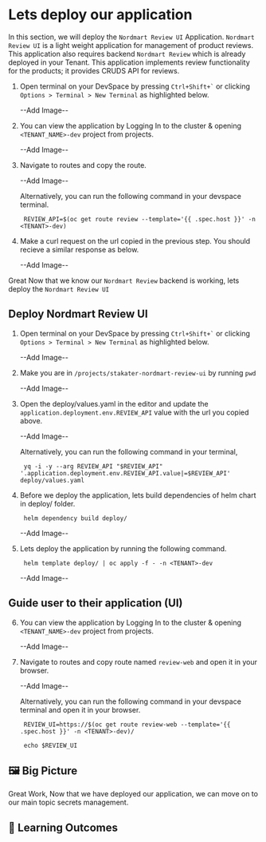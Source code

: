 # Lets deploy our application 

In this section, we will deploy the `Nordmart Review UI` Application. `Nordmart Review UI` is a light weight application for management of product reviews. This application also requires backend `Nordmart Review` which is already deployed in your Tenant. This application implements review functionality for the products; it provides CRUDS API for reviews.

1. Open terminal on your DevSpace by pressing `` Ctrl+Shift+` `` or clicking `Options > Terminal > New Terminal` as highlighted below.

    --Add Image--

1. You can view the application by Logging In to the cluster & opening `<TENANT_NAME>-dev` project from projects.

    --Add Image--

2. Navigate to routes and copy the route. 

    --Add Image--

    Alternatively, you can run the following command in your devspace terminal. 

        REVIEW_API=$(oc get route review --template='{{ .spec.host }}' -n <TENANT>-dev)

3. Make a curl request on the url copied in the previous step. You should recieve a similar response as below.

    --Add Image--


Great Now that we know our `Nordmart Review` backend is working, lets deploy the `Nordmart Review UI`

## Deploy Nordmart Review UI

1. Open terminal on your DevSpace by pressing `` Ctrl+Shift+` `` or clicking `Options > Terminal > New Terminal` as highlighted below.

    --Add Image--

2. Make you are in `/projects/stakater-nordmart-review-ui` by running `pwd` 

    --Add Image--

3. Open the deploy/values.yaml in the editor and update the `application.deployment.env.REVIEW_API` value with the url you copied above.

    --Add Image--

    Alternatively, you can run the following command in your terminal, 
        
        yq -i -y --arg REVIEW_API "$REVIEW_API" '.application.deployment.env.REVIEW_API.value|=$REVIEW_API' deploy/values.yaml

4. Before we deploy the application, lets build dependencies of helm chart in deploy/ folder.

        helm dependency build deploy/

    --Add Image--


5. Lets deploy the application by running the following command. 

        helm template deploy/ | oc apply -f - -n <TENANT>-dev

    --Add Image--


## Guide user to their application (UI)

6. You can view the application by Logging In to the cluster & opening `<TENANT_NAME>-dev` project from projects.

    --Add Image--

7. Navigate to routes and copy route named `review-web` and open it in your browser. 

    --Add Image--

    Alternatively, you can run the following command in your devspace terminal and open it in your browser.

        REVIEW_UI=https://$(oc get route review-web --template='{{ .spec.host }}' -n <TENANT>-dev)/

        echo $REVIEW_UI

## 🖼️ Big Picture

Great Work, Now that we have deployed our application, we can move on to our main topic secrets management.

## 🔮 Learning Outcomes

